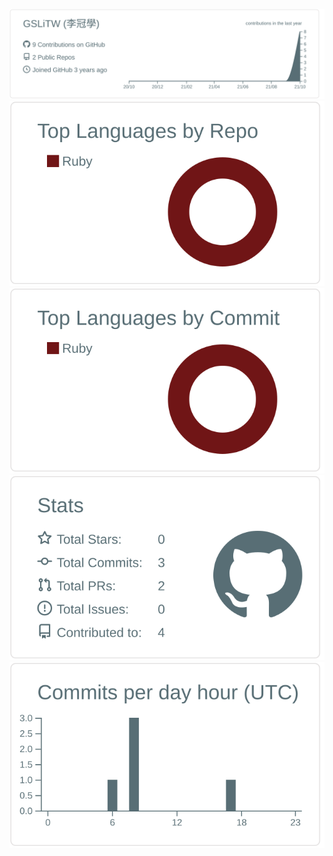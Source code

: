 [![](https://raw.githubusercontent.com/GSLiTW/GSLiTW/master/profile-summary-card-output/default/0-profile-details.svg)](https://github.com/vn7n24fzkq/github-profile-summary-cards)
[![](https://raw.githubusercontent.com/GSLiTW/GSLiTW/master/profile-summary-card-output/default/1-repos-per-language.svg)](https://github.com/vn7n24fzkq/github-profile-summary-cards) [![](https://raw.githubusercontent.com/GSLiTW/GSLiTW/master/profile-summary-card-output/default/2-most-commit-language.svg)](https://github.com/vn7n24fzkq/github-profile-summary-cards)
[![](https://raw.githubusercontent.com/GSLiTW/GSLiTW/master/profile-summary-card-output/default/3-stats.svg)](https://github.com/vn7n24fzkq/github-profile-summary-cards) [![](https://raw.githubusercontent.com/GSLiTW/GSLiTW/master/profile-summary-card-output/default/4-productive-time.svg)](https://github.com/vn7n24fzkq/github-profile-summary-cards)
